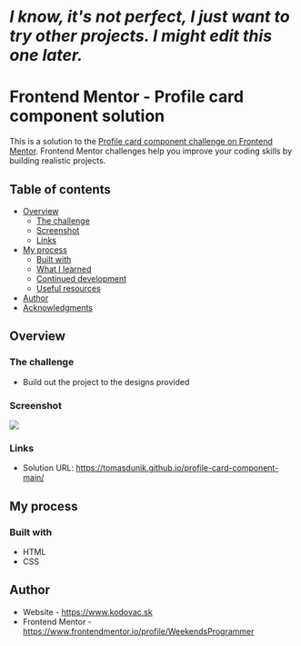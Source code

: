 # _I know, it's not perfect, I just want to try other projects. I might edit this one later._

# Frontend Mentor - Profile card component solution

This is a solution to the [Profile card component challenge on Frontend Mentor](https://www.frontendmentor.io/challenges/profile-card-component-cfArpWshJ). Frontend Mentor challenges help you improve your coding skills by building realistic projects.

## Table of contents

- [Overview](#overview)
  - [The challenge](#the-challenge)
  - [Screenshot](#screenshot)
  - [Links](#links)
- [My process](#my-process)
  - [Built with](#built-with)
  - [What I learned](#what-i-learned)
  - [Continued development](#continued-development)
  - [Useful resources](#useful-resources)
- [Author](#author)
- [Acknowledgments](#acknowledgments)

## Overview

### The challenge

- Build out the project to the designs provided

### Screenshot

![](./images/screensht.png)

### Links

- Solution URL: https://tomasdunik.github.io/profile-card-component-main/

## My process

### Built with

- HTML
- CSS

## Author

- Website - https://www.kodovac.sk
- Frontend Mentor - https://www.frontendmentor.io/profile/WeekendsProgrammer
